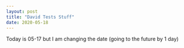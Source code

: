 ```yaml
---
layout: post
title: "David Tests Stuff"
date: 2020-05-18
---
```


Today is 05-17 but I am changing the date (going to the future by 1 day) 